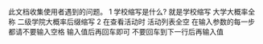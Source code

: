 此文档收集使用者遇到的问题。
1 学校缩写是什么?
  就是学校缩写 大学大概率全称 二级学院大概率后缀缩写
2 在查看活动时 活动列表全空
  在输入参数的每一步 都请不要输入空格 输入值后再回车即可 不要回车到下一行后再输入值
